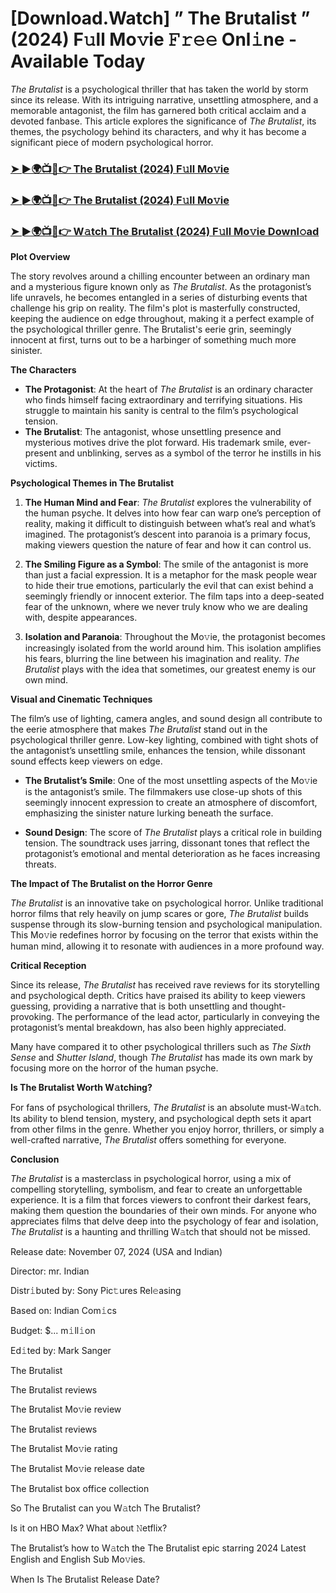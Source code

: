 # [Download.Watch] ” The Brutalist ” (2024) F𝚞ll Mo𝚟ie 𝙵𝚛𝚎𝚎 Onl𝚒ne - Available Today

*The Brutalist* is a psychological thriller that has taken the world by storm since its release. With its intriguing narrative, unsettling atmosphere, and a memorable antagonist, the film has garnered both critical acclaim and a devoted fanbase. This article explores the significance of *The Brutalist*, its themes, the psychology behind its characters, and why it has become a significant piece of modern psychological horror.

<h3><a href="https://t.co/HDHMK6f9jt">➤ ►🌍📺📱👉 The Brutalist (2024) F𝚞ll Mo𝚟ie</a></h3>

<h3><a href="https://t.co/HDHMK6f9jt">➤ ►🌍📺📱👉 The Brutalist (2024) F𝚞ll Mo𝚟ie</a></h3>

<h3><a href="https://t.co/HDHMK6f9jt">➤ ►🌍📺📱👉 W𝚊tch The Brutalist (2024) F𝚞ll Mo𝚟ie Downl𝚘ad</a></h3>

**Plot Overview**

The story revolves around a chilling encounter between an ordinary man and a mysterious figure known only as *The Brutalist*. As the protagonist’s life unravels, he becomes entangled in a series of disturbing events that challenge his grip on reality. The film's plot is masterfully constructed, keeping the audience on edge throughout, making it a perfect example of the psychological thriller genre. The Brutalist's eerie grin, seemingly innocent at first, turns out to be a harbinger of something much more sinister.

**The Characters**

- **The Protagonist**: At the heart of *The Brutalist* is an ordinary character who finds himself facing extraordinary and terrifying situations. His struggle to maintain his sanity is central to the film’s psychological tension.
- **The Brutalist**: The antagonist, whose unsettling presence and mysterious motives drive the plot forward. His trademark smile, ever-present and unblinking, serves as a symbol of the terror he instills in his victims.

**Psychological Themes in The Brutalist**

1. **The Human Mind and Fear**: *The Brutalist* explores the vulnerability of the human psyche. It delves into how fear can warp one’s perception of reality, making it difficult to distinguish between what’s real and what’s imagined. The protagonist’s descent into paranoia is a primary focus, making viewers question the nature of fear and how it can control us.

2. **The Smiling Figure as a Symbol**: The smile of the antagonist is more than just a facial expression. It is a metaphor for the mask people wear to hide their true emotions, particularly the evil that can exist behind a seemingly friendly or innocent exterior. The film taps into a deep-seated fear of the unknown, where we never truly know who we are dealing with, despite appearances.

3. **Isolation and Paranoia**: Throughout the Mo𝚟ie, the protagonist becomes increasingly isolated from the world around him. This isolation amplifies his fears, blurring the line between his imagination and reality. *The Brutalist* plays with the idea that sometimes, our greatest enemy is our own mind.

**Visual and Cinematic Techniques**

The film’s use of lighting, camera angles, and sound design all contribute to the eerie atmosphere that makes *The Brutalist* stand out in the psychological thriller genre. Low-key lighting, combined with tight shots of the antagonist’s unsettling smile, enhances the tension, while dissonant sound effects keep viewers on edge.

- **The Brutalist’s Smile**: One of the most unsettling aspects of the Mo𝚟ie is the antagonist’s smile. The filmmakers use close-up shots of this seemingly innocent expression to create an atmosphere of discomfort, emphasizing the sinister nature lurking beneath the surface.

- **Sound Design**: The score of *The Brutalist* plays a critical role in building tension. The soundtrack uses jarring, dissonant tones that reflect the protagonist’s emotional and mental deterioration as he faces increasing threats.

**The Impact of The Brutalist on the Horror Genre**

*The Brutalist* is an innovative take on psychological horror. Unlike traditional horror films that rely heavily on jump scares or gore, *The Brutalist* builds suspense through its slow-burning tension and psychological manipulation. This Mo𝚟ie redefines horror by focusing on the terror that exists within the human mind, allowing it to resonate with audiences in a more profound way.

**Critical Reception**

Since its release, *The Brutalist* has received rave reviews for its storytelling and psychological depth. Critics have praised its ability to keep viewers guessing, providing a narrative that is both unsettling and thought-provoking. The performance of the lead actor, particularly in conveying the protagonist’s mental breakdown, has also been highly appreciated. 

Many have compared it to other psychological thrillers such as *The Sixth Sense* and *Shutter Island*, though *The Brutalist* has made its own mark by focusing more on the horror of the human psyche.

**Is The Brutalist Worth W𝚊tching?**

For fans of psychological thrillers, *The Brutalist* is an absolute must-W𝚊tch. Its ability to blend tension, mystery, and psychological depth sets it apart from other films in the genre. Whether you enjoy horror, thrillers, or simply a well-crafted narrative, *The Brutalist* offers something for everyone. 

**Conclusion**

*The Brutalist* is a masterclass in psychological horror, using a mix of compelling storytelling, symbolism, and fear to create an unforgettable experience. It is a film that forces viewers to confront their darkest fears, making them question the boundaries of their own minds. For anyone who appreciates films that delve deep into the psychology of fear and isolation, *The Brutalist* is a haunting and thrilling W𝚊tch that should not be missed.

Release date: November 07, 2024 (USA and Indian)

Director: mr. Indian

Distr𝚒buted by: Sony Pic𝚝ures Rel𝚎asing

Based on: Indian Com𝚒cs

Budget: $... m𝚒ll𝚒on

Ed𝚒ted by: Mark Sanger

The Brutalist

The Brutalist reviews

The Brutalist Mo𝚟ie review

The Brutalist reviews

The Brutalist Mo𝚟ie rating

The Brutalist Mo𝚟ie release date

The Brutalist box office collection

So The Brutalist can you W𝚊tch The Brutalist?

Is it on HBO Max? What about 𝙽etflix?

The Brutalist’s how to W𝚊tch the The Brutalist epic starring 2024 Latest English and English Sub Mo𝚟ies.

When Is The Brutalist Release Date?
